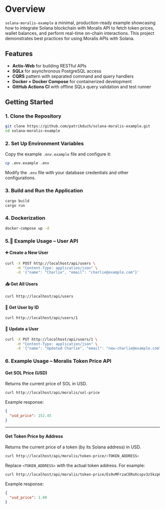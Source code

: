 # Overview

`solana-moralis-example` a minimal, production-ready example showcasing how to integrate Solana blockchain with Moralis API to fetch token prices, wallet balances, and perform real-time on-chain interactions. This project demonstrates best practices for using Moralis APIs with Solana.

## Features


- **Actix-Web** for building RESTful APIs
- **SQLx** for asynchronous PostgreSQL access
- **CQRS** pattern with separated command and query handlers
- **Docker + Docker Compose** for containerized development
- **GitHub Actions CI** with offline SQLx query validation and test runner


## Getting Started

### 1. Clone the Repository

```sh
git clone https://github.com/patrikduch/solana-moralis-example.git
cd solana-moralis-example
```

### 2. Set Up Environment Variables

Copy the example `.env.example` file and configure it:

```sh
cp .env.example .env
```

Modify the `.env` file with your database credentials and other configurations.


### 3. Build and Run the Application

```sh
cargo build
cargo run
```


### 4. Dockerization

```sh
docker-compose up -d
```

### 5.📌 Example Usage – User API

#### ➕ Create a New User

```sh
curl -X POST http://localhost/api/users \
     -H "Content-Type: application/json" \
     -d '{"name": "Charlie", "email": "charlie@example.com"}'
```


#### 📥 Get All Users

```sh
curl http://localhost/api/users
```

#### 📄 Get User by ID

```sh
curl http://localhost/api/users/1
```

#### 🔄 Update a User

```sh
curl -X PUT http://localhost/api/users/1 \
     -H "Content-Type: application/json" \
     -d '{"name": "Updated Charlie", "email": "new-charlie@example.com"}'
```


### 6. Example Usage – Moralis Token Price API

#### Get SOL Price (USD)

Returns the current price of SOL in USD.

```sh
curl http://localhost/api/moralis/sol-price
```

Example response:

```json
{
  "usd_price": 152.45
}
```

---

#### Get Token Price by Address

Returns the current price of a token (by its Solana address) in USD.

```sh
curl http://localhost/api/moralis/token-price/<TOKEN_ADDRESS>
```

Replace `<TOKEN_ADDRESS>` with the actual token address. For example:

```sh
curl http://localhost/api/moralis/token-price/Es9vMFrzaCERoXcspv3z5kzpGbBCtF1PphhrybX9t9dX
```

Example response:

```json
{
  "usd_price": 1.00
}
```